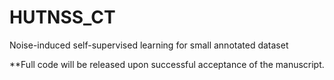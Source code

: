 # HUTNSS_CT
Noise-induced self-supervised learning for small annotated dataset

**Full code will be released upon successful acceptance of the manuscript.
